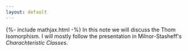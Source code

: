 ```yaml
---
layout: default
---
```

{%- include mathjax.html -%}
In this note we will discuss the Thom Isomorphism. I will mostly follow the presentation in Milnor-Stasheff's _Charachteristic Classes_.
